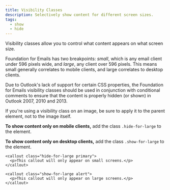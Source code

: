 ```yaml
---
title: Visibility Classes
description: Selectively show content for different screen sizes.
tags:
  - show
  - hide
---
```


Visibility classes allow you to control what content appears on what screen size.

Foundation for Emails has two breakpoints: *small*, which is any email client under 596 pixels wide, and *large*, any client over 596 pixels. This means small generally correlates to mobile clients, and large correlates to desktop clients.

Due to Outlook's lack of support for certain CSS properties, the Foundation for Emails visibility classes should be used in conjunction with conditional comments to ensure that the content is properly hidden (or shown) in Outlook 2007, 2010 and 2013.

<div class="primary callout">
  <p>If you're using a visibility class on an image, be sure to apply it to the parent element, not to the image itself.</p>
</div>

**To show content only on mobile clients,** add the class `.hide-for-large` to the element.

**To show content only on desktop clients,** add the class `.show-for-large` to the element.

```inky_example
<callout class="hide-for-large primary">
  <p>This callout will only appear on small screens.</p>
</callout>

<callout class="show-for-large alert">
  <p>This callout will only appear on large screens.</p>
</callout>
```
